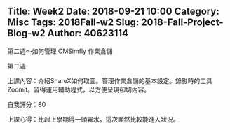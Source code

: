 Title: Week2
Date: 2018-09-21 10:00
Category: Misc
Tags: 2018Fall-w2
Slug: 2018-Fall-Project-Blog-w2
Author: 40623114
---

第二週～如何管理 CMSimfly 作業倉儲
<!-- PELICAN_END_SUMMARY -->

第二週

[上課影片]:https://www.youtube.com/watch?v=hEkMv2KqixY


上課內容：介紹ShareX如何取圖。管理作業倉儲的基本設定。錄影時的工具Zoomit。習得運用輔助程式，以方便呈現卻切內容。


自我評分：80

上課心得：比起上學期得一頭霧水，這次顯然比較能進入狀況。
